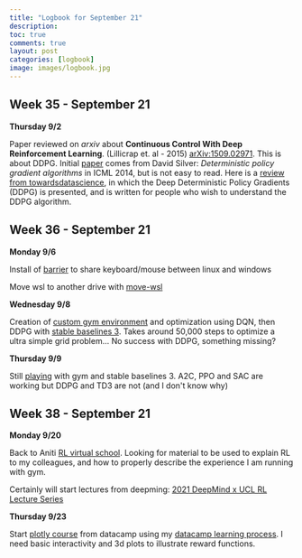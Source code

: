```yaml
---
title: "Logbook for September 21"
description: 
toc: true
comments: true
layout: post
categories: [logbook]
image: images/logbook.jpg
---
```




## Week 35 - September 21

**Thursday 9/2**

Paper reviewed on *arxiv* about **Continuous Control With Deep Reinforcement Learning**. (Lillicrap et. al - 2015) [arXiv:1509.02971](https://arxiv.org/abs/1509.02971). This is about DDPG. Initial [paper](http://proceedings.mlr.press/v32/silver14.html) comes from David Silver: *Deterministic policy gradient algorithms* in ICML 2014, but is not easy to read. Here is a [review from towardsdatascience](https://towardsdatascience.com/deep-deterministic-policy-gradients-explained-2d94655a9b7b), in which the Deep Deterministic Policy  Gradients (DDPG) is presented, and is written for people who wish to  understand the DDPG algorithm.

## Week 36 - September 21

**Monday 9/6**

Install of [barrier](https://github.com/debauchee/barrier/releases) to share keyboard/mouse between linux and windows

Move wsl to another drive with [move-wsl](https://github.com/pxlrbt/move-wsl)

**Wednesday 9/8**

Creation of [custom gym environment](https://github.com/castorfou/handson_stablebaselines3/blob/main/gym_handson/01%20-%20Create%20custom%20gym%20environments%20from%20scratch%20.ipynb) and optimization using DQN, then DDPG with [stable baselines 3](https://github.com/DLR-RM/stable-baselines3). Takes around 50,000 steps to optimize a ultra simple grid problem... No success with DDPG, something missing?

**Thursday 9/9**

Still [playing](https://github.com/castorfou/handson_stablebaselines3/blob/main/gym_handson/01%20-%20Create%20custom%20gym%20environments%20from%20scratch%20.ipynb) with gym and stable baselines 3. A2C, PPO and SAC are working but DDPG and TD3 are not (and I don't know why)

## Week 38 - September 21

**Monday 9/20**

Back to Aniti [RL virtual school](https://rlvs.aniti.fr/rl-fundamentals.html). Looking for material to be used to explain RL to my colleagues, and how to properly describe the experience I am running with gym.

Certainly will start lectures from deepming: [2021 DeepMind x UCL RL Lecture Series](https://www.youtube.com/watch?v=TCCjZe0y4Qc)

**Thursday 9/23**

Start [plotly course](https://learn.datacamp.com/courses/introduction-to-data-visualization-with-plotly-in-python) from datacamp using my [datacamp learning process](/guillaume_blog/blog/Datacamp.html). I need basic interactivity and 3d plots to illustrate reward functions.

